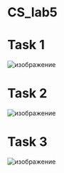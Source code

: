 # CS_lab5
# Task 1
![изображение](https://github.com/ryeebak/CS_lab5/assets/124439291/6b47f89b-cd46-4366-9c27-2df6afe78fcb)

# Task 2
![изображение](https://github.com/ryeebak/CS_lab5/assets/124439291/517aa22f-46b8-4bcf-8803-2988e1cb048b)

# Task 3
![изображение](https://github.com/ryeebak/CS_lab5/assets/124439291/30013173-ea58-46f3-9e20-43dab8e6f5e4)
